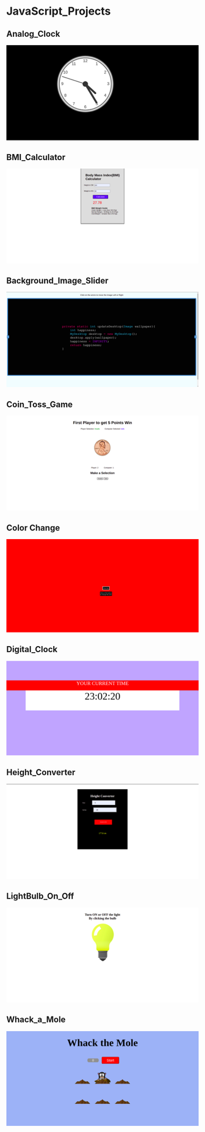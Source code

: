 # JavaScript_Projects

## Analog_Clock
<img src = "Analog_Clock/image/Analog_Clock.png" alt = "Analog_Clock Photo">

## BMI_Calculator
<img src = "BMI_Calculator/photo/BMI_Calculator.png" alt = "BMI_Calculator Photo">

## Background_Image_Slider
<img src = "Background_Image_Slider/img/background_image_slider.png" alt = "Background_Image_Slider Photo">

## Coin_Toss_Game
<img src = "Coin_Toss_Game/images/Coin_Toss_Game.png" alt = "Coin_Toss_Game Photo">

## Color Change
<img src = "Color Change/photo/color_change.png" alt = "Color_Change Photo">

## Digital_Clock
<img src = "Digital_Clock/image/Digital_Clock.png" alt = "Digital_Clock Photo">

## Height_Converter
<img src = "Height_Converter/image/Height_Converter.png" alt = "Height_Converter Photo">

## LightBulb_On_Off
<img src = "LightBulb_On_Off/image/LightBulb_On.png" alt = "LightBulb_On Photo">

## Whack_a_Mole
<img src = "Whack_a_Mole/image/Whack_a_Mole.png" alt = "Whack_a_Mole Photo">
